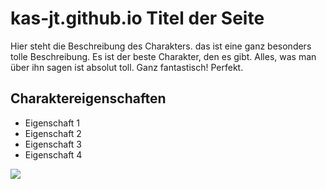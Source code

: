 # kas-jt.github.io Titel der Seite

Hier steht die Beschreibung des Charakters. das ist eine ganz besonders tolle Beschreibung.
Es ist der beste Charakter, den es gibt. Alles, was man über ihn sagen ist absolut toll.
Ganz fantastisch! Perfekt.

## Charaktereigenschaften
* Eigenschaft 1
* Eigenschaft 2
* Eigenschaft 3
* Eigenschaft 4

<img src="https://www.colormetrics.info/images/logo_colormetrics.png">
